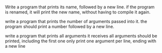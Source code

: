 Write a program that prints its name, followed by a new line.
if the program is renamed, it will print the new name, without having to compile it again.


write a program that prints the number of arguments passed into it.
the program should print a number followed by a new line.


write a program that prints all arguments it receives
all arguments should be printed, including the first one
only print one argument per line, ending with a new line

